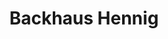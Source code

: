---
title: "Backhaus Hennig"
url: /zeitz/backhaus-hennig-hainichener-dorfstrasse/
shop: Bäckerei
---